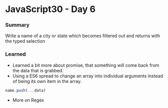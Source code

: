 # JavaScript30 - Day 6

### **Summary**
Write a name of a city or state which becomes filtered out and returns with the typed selection

### **Learned**

* Learned a bit more about promise, that something will come back from the data that is grabbed.
* Using a ES6 spread to change an array into individual arguments instead of being its own item in the array.
```javascript
name.push(...data)
```
* More on Regex
